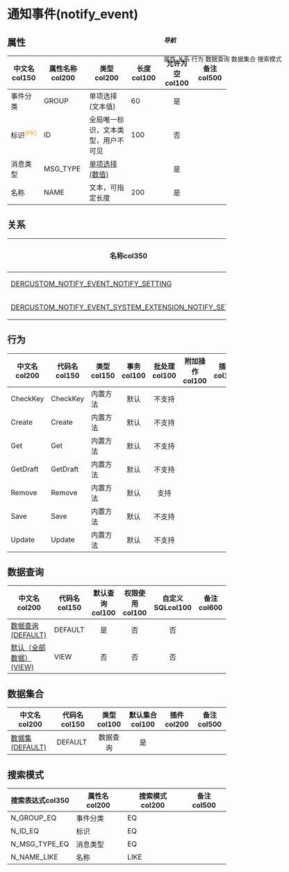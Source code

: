 # 通知事件(notify_event)  <!-- {docsify-ignore-all} -->


## 属性
|    中文名col150 | 属性名称col200           | 类型col200     | 长度col100    |允许为空col100    |  备注col500  |
| --------   |------------| -----  | -----  | :----: | -------- |
|事件分类|GROUP|单项选择(文本值)|60|是||
|标识<sup class="footnote-symbol"><font color=orange>[PK]</font></sup>|ID|全局唯一标识，文本类型，用户不可见|100|否||
|消息类型|MSG_TYPE|[单项选择(数值)](index/dictionary_index#WFInfomMsgType "通知消息类型")||是||
|名称|NAME|文本，可指定长度|200|是||


## 关系

<el-row>
<el-tabs v-model="show_der">
<el-tab-pane label="从关系" name="minor">

|  名称col350   | 主实体col200   | 关系类型col200   |    备注col500  |
| -------- |---------- |-----------|----- |
|[DERCUSTOM_NOTIFY_EVENT_NOTIFY_SETTING](der/DERCUSTOM_NOTIFY_EVENT_NOTIFY_SETTING)|[通知设置(NOTIFY_SETTING)](module/Base/notify_setting)|自定义关系||
|[DERCUSTOM_NOTIFY_EVENT_SYSTEM_EXTENSION_NOTIFY_SETTING](der/DERCUSTOM_NOTIFY_EVENT_SYSTEM_EXTENSION_NOTIFY_SETTING)|[通知设置(SYSTEM_EXTENSION_NOTIFY_SETTING)](module/extension/system_extension_notify_setting)|自定义关系||

</el-tab-pane>
</el-tabs>
</el-row>

## 行为
| 中文名col200    | 代码名col150    | 类型col150    | 事务col100   | 批处理col100   | 附加操作col100  | 插件col150    |  备注col300  |
| -------- |---------- |----------- |:----:|:----:|---------| ----- | ----- |
|CheckKey|CheckKey|内置方法|默认|不支持||||
|Create|Create|内置方法|默认|不支持||||
|Get|Get|内置方法|默认|不支持||||
|GetDraft|GetDraft|内置方法|默认|不支持||||
|Remove|Remove|内置方法|默认|支持||||
|Save|Save|内置方法|默认|不支持||||
|Update|Update|内置方法|默认|不支持||||

## 数据查询
| 中文名col200    | 代码名col150    | 默认查询col100 | 权限使用col100 | 自定义SQLcol100 |  备注col600|
| --------  | --------   | :----:  |:----:  | :----:  |----- |
|[数据查询(DEFAULT)](module/extension/notify_event/query/Default)|DEFAULT|是|否 |否 ||
|[默认（全部数据）(VIEW)](module/extension/notify_event/query/View)|VIEW|否|否 |否 ||

## 数据集合
| 中文名col200  | 代码名col150  | 类型col100 | 默认集合col100 |   插件col200|   备注col500|
| --------  | --------   | :----:   | :----:   | ----- |----- |
|[数据集(DEFAULT)](module/extension/notify_event/dataset/Default)|DEFAULT|数据查询|是|||

## 搜索模式
|   搜索表达式col350   |    属性名col200    |    搜索模式col200        |备注col500  |
| -------- |------------|------------|------|
|N_GROUP_EQ|事件分类|EQ||
|N_ID_EQ|标识|EQ||
|N_MSG_TYPE_EQ|消息类型|EQ||
|N_NAME_LIKE|名称|LIKE||

<div style="display: block; overflow: hidden; position: fixed; top: 140px; right: 100px;">

##### 导航
<el-anchor >
<el-anchor-link :href="`#/module/extension/notify_event?id=属性`">
  属性
</el-anchor-link>
<el-anchor-link :href="`#/module/extension/notify_event?id=关系`">
  关系
</el-anchor-link>
<el-anchor-link :href="`#/module/extension/notify_event?id=行为`">
  行为
</el-anchor-link>
<el-anchor-link :href="`#/module/extension/notify_event?id=数据查询`">
  数据查询
</el-anchor-link>
<el-anchor-link :href="`#/module/extension/notify_event?id=数据集合`">
  数据集合
</el-anchor-link>
<el-anchor-link :href="`#/module/extension/notify_event?id=搜索模式`">
  搜索模式
</el-anchor-link>
</el-anchor>
</div>

<script>
 const { createApp } = Vue
  createApp({
    data() {
      return {
show_der:'minor',


      }
    },
    methods: {
    }
  }).use(ElementPlus).mount('#app')
</script>